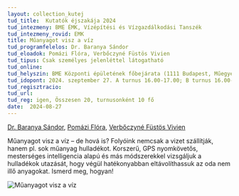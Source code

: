 ```yaml
---
layout: collection_kutej
tud_title:  Kutatók éjszakája 2024
tud_intezmeny: BME ÉMK, Vízépítési és Vízgazdálkodási Tanszék
tud_intezmeny_rovid: EMK
title: Műanyagot visz a víz
tud_programfelelos: Dr. Baranya Sándor
tud_eloadok: Pomázi Flóra, Verbőczyné Füstös Vivien
tud_tipus: Csak személyes jelenléttel látogatható
tud_online: 
tud_helyszin: BME Központi épületének főbejárata (1111 Budapest, Műegyetem rakpart 3.)
tud_idopont: 2024. szeptember 27. A turnus 16.00-17.00; B turnus 16.00-17.00
tud_regisztracio: 
tud_url: 
tud_reg: igen, Összesen 20, turnusonként 10 fő
date:  2024-08-27
---
```

[Dr. Baranya Sándor](https://vit.bme.hu/baranya-sandor),
[Pomázi Flóra](https://vit.bme.hu/pomazi-flora), 
[Verbőczyné Füstös Vivien](https://vit.bme.hu/content/verbőczyné-füstös-vivien)

Műanyagot visz a víz – de hová is? 
Folyóink nemcsak a vizet szállítják, hanem pl. sok műanyag hulladékot. Korszerű, GPS nyomkövetős, mesterséges intelligencia alapú és más módszerekkel vizsgáljuk a hulladékok utazását, hogy végül hatékonyabban eltávolíthassuk az oda nem illő anyagokat. Ismerd meg, hogyan!



![Műanyagot visz a víz](../2024/images/muanyagot-visz-a-viz.jpg)
